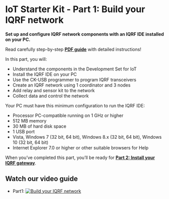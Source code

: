 # IoT Starter Kit - Part 1: Build your IQRF network

**Set up and configure IQRF network components with an IQRF IDE installed on your PC.**

Read carefully step-by-step **[PDF guide](https://github.com/iqrfsdk/iot-starter-kit/tree/master/install/pdf/iqrf-part1.pdf)** with detailed instructions!

In this part, you will:

*	Understand the components in the Development Set for IoT
*	Install the IQRF IDE on your PC
*	Use the CK-USB programmer to program IQRF transceivers
*	Create an IQRF network using 1 coordinator and 3 nodes
*	Add relay and sensor kit to the network
*	Collect data and control the network

Your PC must have this minimum configuration to run the IQRF IDE:

*	Processor PC-compatible running on 1 GHz or higher 
*	512 MB memory 
*	30 MB of hard disk space 
*	1 USB port 
*	Vista, Windows 7 (32 bit, 64 bit), Windows 8.x (32 bit, 64 bit), Windows 10 (32 bit, 64 bit) 
*	Internet Explorer 7.0 or higher or other suitable browsers for Help 

When you’ve completed this part, you’ll be ready for **[Part 2: Install your IQRF gateway](https://github.com/iqrfsdk/iot-starter-kit/tree/master/install/PART2-GW.md)**.

## Watch our video guide 

* Part1: [![Build your IQRF network](https://img.youtube.com/vi/zOiRGo4ZIyo/0.jpg)](https://www.youtube.com/watch?v=zOiRGo4ZIyo "Part1: Build your IQRF Network")
